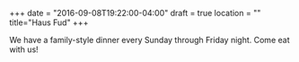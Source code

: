 +++
date = "2016-09-08T19:22:00-04:00"
draft = true
location = ""
title="Haus Fud"
+++

We have a family-style dinner every Sunday through Friday night. Come eat with us!
